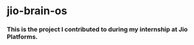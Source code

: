 # jio-brain-os

### This is the project I contributed to during my internship at Jio Platforms.          
     

